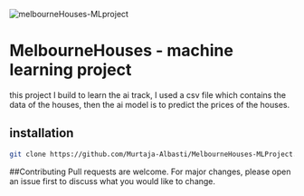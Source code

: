 ![melbourneHouses-MLproject](https://github.com/Murtaja-Albasti/MelbourneHouses-MLProject/assets/69324289/29b26613-7239-439e-b0b0-d6016b807527)

# MelbourneHouses - machine learning project
this project I build to learn the ai track,
I used a csv file which contains the data of the houses, then the ai model is to predict the prices of the houses.

## installation
```bash
git clone https://github.com/Murtaja-Albasti/MelbourneHouses-MLProject.git
```

##Contributing
Pull requests are welcome. For major changes, please open an issue first to discuss what you would like to change.
